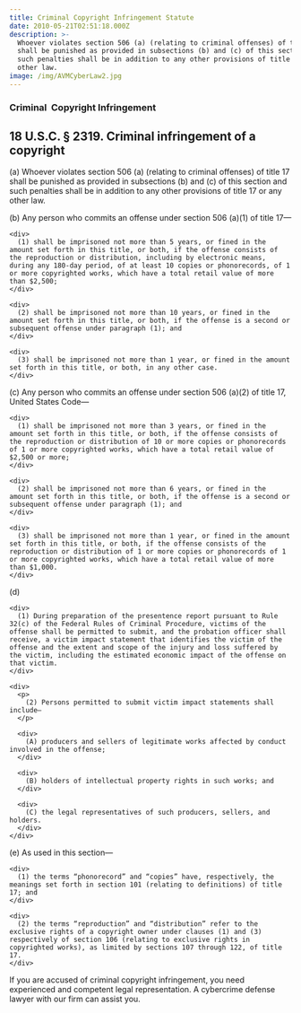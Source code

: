 ```yaml
---
title: Criminal Copyright Infringement Statute
date: 2010-05-21T02:51:18.000Z
description: >-
  Whoever violates section 506 (a) (relating to criminal offenses) of title 17
  shall be punished as provided in subsections (b) and (c) of this section and
  such penalties shall be in addition to any other provisions of title 17 or any
  other law.
image: /img/AVMCyberLaw2.jpg
---
```

### Criminal  Copyright Infringement

<div>
  <h2>
    18 U.S.C. § 2319. Criminal infringement of a copyright
  </h2>
</div>

<div>
  <div>
    (a) Whoever violates section 506 (a) (relating to criminal offenses) of title 17 shall be punished as provided in subsections (b) and (c) of this section and such penalties shall be in addition to any other provisions of title 17 or any other law.
  </div>
  
  <div>
    <p>
      (b) Any person who commits an offense under section 506 (a)(1) of title 17—
    </p>
    
    <div>
      (1) shall be imprisoned not more than 5 years, or fined in the amount set forth in this title, or both, if the offense consists of the reproduction or distribution, including by electronic means, during any 180-day period, of at least 10 copies or phonorecords, of 1 or more copyrighted works, which have a total retail value of more than $2,500;
    </div>
    
    <div>
      (2) shall be imprisoned not more than 10 years, or fined in the amount set forth in this title, or both, if the offense is a second or subsequent offense under paragraph (1); and
    </div>
    
    <div>
      (3) shall be imprisoned not more than 1 year, or fined in the amount set forth in this title, or both, in any other case.
    </div>
  </div>
  
  <div>
    <p>
      (c) Any person who commits an offense under section 506 (a)(2) of title 17, United States Code—
    </p>
    
    <div>
      (1) shall be imprisoned not more than 3 years, or fined in the amount set forth in this title, or both, if the offense consists of the reproduction or distribution of 10 or more copies or phonorecords of 1 or more copyrighted works, which have a total retail value of $2,500 or more;
    </div>
    
    <div>
      (2) shall be imprisoned not more than 6 years, or fined in the amount set forth in this title, or both, if the offense is a second or subsequent offense under paragraph (1); and
    </div>
    
    <div>
      (3) shall be imprisoned not more than 1 year, or fined in the amount set forth in this title, or both, if the offense consists of the reproduction or distribution of 1 or more copies or phonorecords of 1 or more copyrighted works, which have a total retail value of more than $1,000.
    </div>
  </div>
  
  <div>
    <p>
      (d)
    </p>
    
    <div>
      (1) During preparation of the presentence report pursuant to Rule 32(c) of the Federal Rules of Criminal Procedure, victims of the offense shall be permitted to submit, and the probation officer shall receive, a victim impact statement that identifies the victim of the offense and the extent and scope of the injury and loss suffered by the victim, including the estimated economic impact of the offense on that victim.
    </div>
    
    <div>
      <p>
        (2) Persons permitted to submit victim impact statements shall include—
      </p>
      
      <div>
        (A) producers and sellers of legitimate works affected by conduct involved in the offense;
      </div>
      
      <div>
        (B) holders of intellectual property rights in such works; and
      </div>
      
      <div>
        (C) the legal representatives of such producers, sellers, and holders.
      </div>
    </div>
  </div>
  
  <div>
    <p>
      (e) As used in this section—
    </p>
    
    <div>
      (1) the terms “phonorecord” and “copies” have, respectively, the meanings set forth in section 101 (relating to definitions) of title 17; and
    </div>
    
    <div>
      (2) the terms “reproduction” and “distribution” refer to the exclusive rights of a copyright owner under clauses (1) and (3) respectively of section 106 (relating to exclusive rights in copyrighted works), as limited by sections 107 through 122, of title 17.
    </div>
  </div>
</div>

If you are accused of criminal copyright infringement, you need experienced and competent legal representation. A cybercrime defense lawyer with our firm can assist you.
